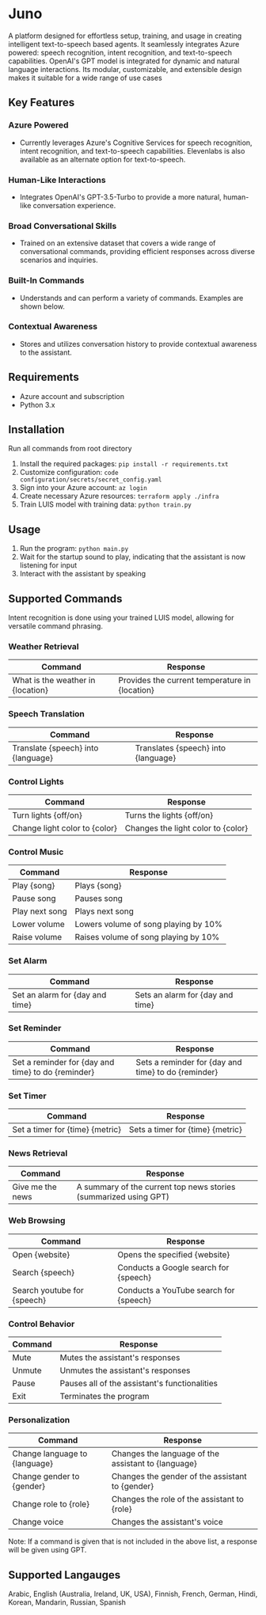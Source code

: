 # Juno
A platform designed for effortless setup, training, and usage in creating intelligent text-to-speech based agents. It seamlessly integrates Azure powered: speech recognition, intent recognition, and text-to-speech capabilities. OpenAI's GPT model is integrated for dynamic and natural language interactions. Its modular, customizable, and extensible design makes it suitable for a wide range of use cases

## Key Features

### Azure Powered

- Currently leverages Azure's Cognitive Services for speech recognition, intent recognition, and text-to-speech capabilities. Elevenlabs is also available as an alternate option for text-to-speech.

### Human-Like Interactions

- Integrates OpenAI's GPT-3.5-Turbo to provide a more natural, human-like conversation experience.

### Broad Conversational Skills

- Trained on an extensive dataset that covers a wide range of conversational commands, providing efficient responses across diverse scenarios and inquiries.

### Built-In Commands

- Understands and can perform a variety of commands. Examples are shown below.

### Contextual Awareness

- Stores and utilizes conversation history to provide contextual awareness to the assistant.

## Requirements
- Azure account and subscription
- Python 3.x

## Installation
Run all commands from root directory
1. Install the required packages: `pip install -r requirements.txt`
2. Customize configuration: `code configuration/secrets/secret_config.yaml` 
3. Sign into your Azure account: `az login`
4. Create necessary Azure resources: `terraform apply ./infra`
6. Train LUIS model with training data: `python train.py`

## Usage
1. Run the program: `python main.py`
2. Wait for the startup sound to play, indicating that the assistant is now listening for input
3. Interact with the assistant by speaking

## Supported Commands
Intent recognition is done using your trained LUIS model, allowing for versatile command phrasing.

### Weather Retrieval
| Command | Response |
| ------- | -------- |
| What is the weather in {location} | Provides the current temperature in {location} |
### Speech Translation
| Command | Response |
| ------- | -------- |
| Translate {speech} into {language} | Translates {speech} into {language} |
### Control Lights
| Command | Response |
| ------- | -------- |
| Turn lights {off/on} | Turns the lights {off/on} |
| Change light color to {color} | Changes the light color to {color} |
### Control Music 
| Command | Response |
| ------- | -------- |
| Play {song} | Plays {song} |
| Pause song | Pauses song |
| Play next song | Plays next song |
| Lower volume | Lowers volume of song playing by 10% |
| Raise volume | Raises volume of song playing by 10% |
### Set Alarm
| Command | Response |
| ------- | -------- |
| Set an alarm for {day and time} | Sets an alarm for {day and time} |
### Set Reminder
| Command | Response |
| ------- | -------- |
| Set a reminder for {day and time} to do {reminder} | Sets a reminder for {day and time} to do {reminder} |
### Set Timer
| Command | Response |
| ------- | -------- |
| Set a timer for {time} {metric} | Sets a timer for {time} {metric} |
### News Retrieval 
| Command | Response |
| ------- | -------- |
| Give me the news | A summary of the current top news stories (summarized using GPT) |
### Web Browsing
| Command | Response |
| ------- | -------- |
| Open {website} | Opens the specified {website} |
| Search {speech} | Conducts a Google search for {speech} |
| Search youtube for {speech} | Conducts a YouTube search for {speech} |
### Control Behavior
| Command | Response |
| ------- | -------- |
| Mute | Mutes the assistant's responses |
| Unmute | Unmutes the assistant's responses |
| Pause | Pauses all of the assistant's functionalities |
| Exit | Terminates the program |
### Personalization
| Command | Response |
| ------- | -------- |
| Change language to {language} | Changes the language of the assistant to {language} |
| Change gender to {gender} | Changes the gender of the assistant to {gender} |
| Change role to {role} | Changes the role of the assistant to {role} |
| Change voice | Changes the assistant's voice |

Note: If a command is given that is not included in the above list, a response will be given using GPT.
   
 ## Supported Langauges
 Arabic, English (Australia, Ireland, UK, USA), Finnish, French, German, Hindi, Korean, Mandarin, Russian, Spanish
